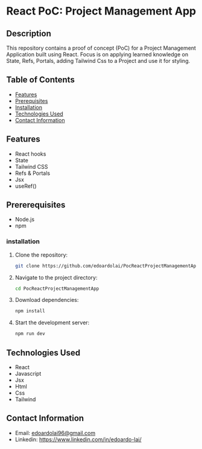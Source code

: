 # React PoC: Project Management App

## Description
This repository contains a proof of concept (PoC) for a Project Management Application built using React. Focus is on applying learned knowledge on State, Refs, Portals, adding Tailwind Css to a Project and use it for styling.

## Table of Contents
- [Features](#features)
- [Prerequisites](#prererequisites)
- [Installation](#installation)
- [Technologies Used](#technologies-used)
- [Contact Information](#contact-information)

## Features
- React hooks
- State
- Tailwind CSS
- Refs & Portals
- Jsx
- useRef()

## Prererequisites
- Node.js
- npm

### installation
1. Clone the repository:
   ```bash
   git clone https://github.com/edoardolai/PocReactProjectManagementApp.git
2. Navigate to the project directory:
   ```bash
   cd PocReactProjectManagementApp
3. Download dependencies:
   ```bash
   npm install
4. Start the development server:
   ```bash
   npm run dev
## Technologies Used
- React
- Javascript
- Jsx
- Html
- Css
- Tailwind

## Contact Information
- Email: edoardolai96@gmail.com
- Linkedin: https://www.linkedin.com/in/edoardo-lai/

  
